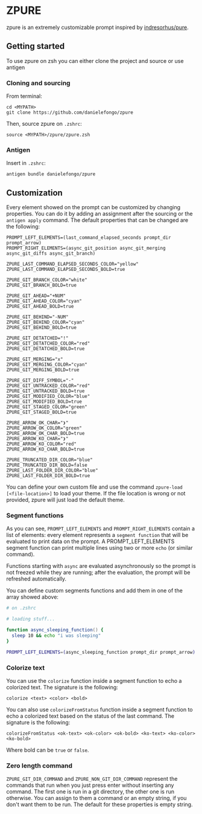 # ZPURE

zpure is an extremely customizable prompt inspired by [indresorhus/pure](https://github.com/sindresorhus/pure).

## Getting started

To use zpure on zsh you can either clone the project and source or use antigen

### Cloning and sourcing

From terminal:

```
cd <MYPATH>
git clone https://github.com/danielefongo/zpure
```

Then, source zpure on `.zshrc`:

```
source <MYPATH>/zpure/zpure.zsh
```

### Antigen

Insert in `.zshrc`:

```
antigen bundle danielefongo/zpure
```

## Customization

Every element showed on the prompt can be customized by changing properties. You can do it by adding an assignment after the sourcing or the `antigen apply` command. The default properties that can be changed are the following:

```
PROMPT_LEFT_ELEMENTS=(last_command_elapsed_seconds prompt_dir prompt_arrow)
PROMPT_RIGHT_ELEMENTS=(async_git_position async_git_merging async_git_diffs async_git_branch)

ZPURE_LAST_COMMAND_ELAPSED_SECONDS_COLOR="yellow"
ZPURE_LAST_COMMAND_ELAPSED_SECONDS_BOLD=true

ZPURE_GIT_BRANCH_COLOR="white"
ZPURE_GIT_BRANCH_BOLD=true

ZPURE_GIT_AHEAD="+NUM"
ZPURE_GIT_AHEAD_COLOR="cyan"
ZPURE_GIT_AHEAD_BOLD=true

ZPURE_GIT_BEHIND="-NUM"
ZPURE_GIT_BEHIND_COLOR="cyan"
ZPURE_GIT_BEHIND_BOLD=true

ZPURE_GIT_DETATCHED="!"
ZPURE_GIT_DETATCHED_COLOR="red"
ZPURE_GIT_DETATCHED_BOLD=true

ZPURE_GIT_MERGING="x"
ZPURE_GIT_MERGING_COLOR="cyan"
ZPURE_GIT_MERGING_BOLD=true

ZPURE_GIT_DIFF_SYMBOL="-"
ZPURE_GIT_UNTRACKED_COLOR="red"
ZPURE_GIT_UNTRACKED_BOLD=true
ZPURE_GIT_MODIFIED_COLOR="blue"
ZPURE_GIT_MODIFIED_BOLD=true
ZPURE_GIT_STAGED_COLOR="green"
ZPURE_GIT_STAGED_BOLD=true

ZPURE_ARROW_OK_CHAR="❯"
ZPURE_ARROW_OK_COLOR="green"
ZPURE_ARROW_OK_CHAR_BOLD=true
ZPURE_ARROW_KO_CHAR="❯"
ZPURE_ARROW_KO_COLOR="red"
ZPURE_ARROW_KO_CHAR_BOLD=true

ZPURE_TRUNCATED_DIR_COLOR="blue"
ZPURE_TRUNCATED_DIR_BOLD=false
ZPURE_LAST_FOLDER_DIR_COLOR="blue"
ZPURE_LAST_FOLDER_DIR_BOLD=true
```

You can define your own custom file and use the command `zpure-load [<file-location>]` to load your theme. If the file location is wrong or not provided, zpure will just load the default theme.

### Segment functions

As you can see, `PROMPT_LEFT_ELEMENTS` and `PROMPT_RIGHT_ELEMENTS` contain a list of elements: every element represents a `segment function` that will be evaluated to print data on the prompt. A PROMPT_LEFT_ELEMENTS segment function can print multiple lines using two or more `echo` (or similar command).

Functions starting with `async` are evaluated asynchronously so the prompt is not freezed while they are running; after the evaluation, the prompt will be refreshed automatically.

You can define custom segments functions and add them in one of the array showed above:

```zsh
# on .zshrc

# loading stuff...

function async_sleeping_function() {
  sleep 10 && echo "i was sleeping"
}

PROMPT_LEFT_ELEMENTS=(async_sleeping_function prompt_dir prompt_arrow)
```

### Colorize text

You can use the `colorize` function inside a segment function to echo a colorized text. The signature is the following:

```
colorize <text> <color> <bold>
```

You can also use `colorizeFromStatus` function inside a segment function to echo a colorized text based on the status of the last command. The signature is the following:

```
colorizeFromStatus <ok-text> <ok-color> <ok-bold> <ko-text> <ko-color> <ko-bold>
```

Where bold can be `true` or `false`.

### Zero length command

`ZPURE_GIT_DIR_COMMAND` and `ZPURE_NON_GIT_DIR_COMMAND` represent the commands that run when you just press enter without inserting any command. The first one is run in a git directory, the other one is run otherwise. You can assign to them a command or an empty string, if you don't want them to be run. The default for these properties is empty string.

